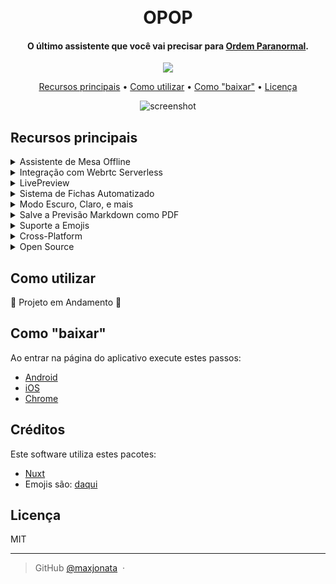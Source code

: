 
<h1 align="center">
  <br>
  OPOP
  <br>
</h1>

<h4 align="center"> O último assistente que você vai precisar para <a href="https://ordemparanormal.com.br" target="_blank">Ordem Paranormal</a>.</h4>



<p align="center">
  <!-- <a href="">
    <img src=""
         alt="">
  </a> -->
  <a href="https://saythanks.io/to/maxjonata">
      <img src="https://img.shields.io/badge/SayThanks.io-%E2%98%BC-1EAEDB.svg">
  </a>
</p>

<p align="center">
  <a href="#recursos-principais">Recursos principais</a> •
  <a href="#como-utilizar">Como utilizar</a> •
  <a href="#como-baixar">Como "baixar"</a> •
  <a href="#licença">Licença</a>
</p>

<div align="center">

  ![screenshot](https://66.media.tumblr.com/45c81ccf48d6d5ac21f30eee87f7d195/tumblr_muguryId3p1rfjowdo1_500.gif)

</div>

## Recursos principais

<details>
  <summary>Assistente de Mesa Offline</summary>
  Acesse informações de campanha mesmo sem conexão com a internet.
</details>
<details>
  <summary>Integração com Webrtc Serverless</summary>
  Interaja com outros jogadores sem a necessidade de um servidor.
</details>
<details>
  <summary>LivePreview</summary>
  Veja as atualizações instantaneamente à medida que faz alterações na campanha.
</details>
<details>
  <summary>Sistema de Fichas Automatizado</summary>
  Mantenha todas as fichas dos jogadores e do mestre em tempo real no aplicativo.
</details>
<details>
  <summary>Modo Escuro, Claro, e mais</summary>
  Personalize a interface com suporte a modos de aparência.
</details>
<details>
  <summary>Salve a Previsão Markdown como PDF</summary>
  Guarde suas campanhas em PDF para referência futura.
</details>
<details>
  <summary>Suporte a Emojis</summary>
  Adicione emoção às campanhas com emojis
</details>
<details>
  <summary>Cross-Platform</summary>
  Acesse o aplicativo em qualquer aparelho que execute html5
</details>
<details>
  <summary>Open Source</summary>
  OPOP é um projeto de código aberto, aceitando contribuições para melhorias contínuas.
</details>

## Como utilizar
🚧 Projeto em Andamento 🚧

## Como "baixar"

Ao entrar na página do aplicativo execute estes passos:
* [Android](https://support.google.com/chrome/answer/9658361?hl=pt-BR&co=GENIE.Platform%3DAndroid)
* [iOS](https://ptsnappy.appypie.com/faqs/como-instalar-pwa-apps-on-ios)
* [Chrome](https://support.google.com/chrome/answer/9658361?hl=pt-BR&co=GENIE.Platform%3DDesktop)

## Créditos

Este software utiliza estes pacotes:

- [Nuxt](https://nuxt.com)
- Emojis são: [daqui](https://github.com/arvida/emoji-cheat-sheet.com)

## Licença

MIT

---

> GitHub [@maxjonata](https://github.com/maxjonata) &nbsp;&middot;&nbsp;
